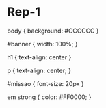 # Rep-1
body {
    background: #CCCCCC
}

#banner {
    width: 100%;
}

h1 {
    text-align: center
}

p {
    text-align: center;
}

#missao {
    font-size: 20px
}

em strong {
    color: #FF0000;
}
